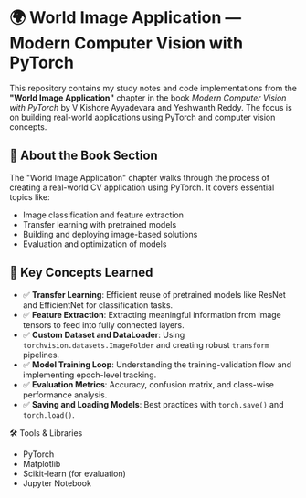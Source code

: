 # 🌍 World Image Application — Modern Computer Vision with PyTorch

This repository contains my study notes and code implementations from the **"World Image Application"** chapter in the book _Modern Computer Vision with PyTorch_ by V Kishore Ayyadevara and Yeshwanth Reddy. The focus is on building real-world applications using PyTorch and computer vision concepts.

## 📖 About the Book Section

The "World Image Application" chapter walks through the process of creating a real-world CV application using PyTorch. It covers essential topics like:
- Image classification and feature extraction
- Transfer learning with pretrained models
- Building and deploying image-based solutions
- Evaluation and optimization of models

## 🧠 Key Concepts Learned

- ✅ **Transfer Learning**: Efficient reuse of pretrained models like ResNet and EfficientNet for classification tasks.
- ✅ **Feature Extraction**: Extracting meaningful information from image tensors to feed into fully connected layers.
- ✅ **Custom Dataset and DataLoader**: Using `torchvision.datasets.ImageFolder` and creating robust `transform` pipelines.
- ✅ **Model Training Loop**: Understanding the training-validation flow and implementing epoch-level tracking.
- ✅ **Evaluation Metrics**: Accuracy, confusion matrix, and class-wise performance analysis.
- ✅ **Saving and Loading Models**: Best practices with `torch.save()` and `torch.load()`.

🛠️ Tools & Libraries
- PyTorch
- Matplotlib
- Scikit-learn (for evaluation)
- Jupyter Notebook
